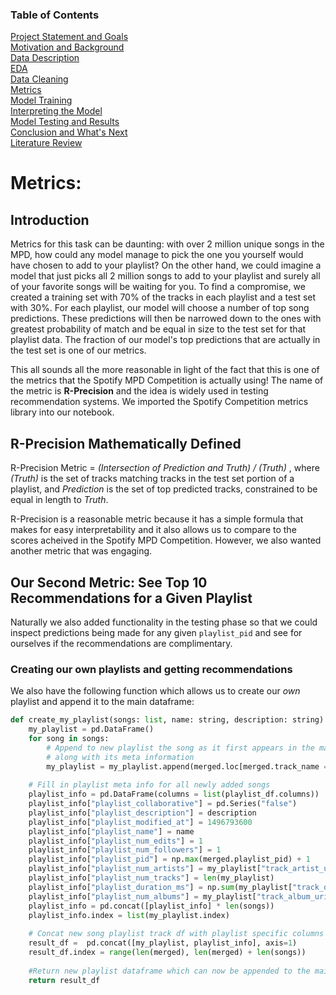 ### Table of Contents
[Project Statement and Goals](https://tralpha.github.io/spotify-project/project-statement-and-goals.html) <br>
[Motivation and Background](https://tralpha.github.io/spotify-project/motivation-and-background.html) <br>
[Data Description](https://tralpha.github.io/spotify-project/data-description.html) <br>
[EDA](https://tralpha.github.io/spotify-project/eda.html) <br>
[Data Cleaning](https://tralpha.github.io/spotify-project/data-cleaning.html) <br>
[Metrics](https://tralpha.github.io/spotify-project/metrics.html) <br>
[Model Training](https://tralpha.github.io/spotify-project/model-training.html) <br>
[Interpreting the Model](https://tralpha.github.io/spotify-project/interpreting-the-model.html) <br>
[Model Testing and Results](https://tralpha.github.io/spotify-project/model-testing-and-results.html) <br>
[Conclusion and What's Next](https://tralpha.github.io/spotify-project/conclusion.html) <br>
[Literature Review](https://tralpha.github.io/spotify-project/literature-review.html) <br>

# Metrics:

## Introduction

Metrics for this task can be daunting:  with over 2 million unique songs in the MPD, how could any model manage to pick the one you yourself would have chosen to add to your playlist?  On the other hand, we could imagine a model that just picks all 2 million songs to add to your playlist and surely all of your favorite songs will be waiting for you.  To find a compromise, we created a training set with 70% of the tracks in each playlist and a test set with 30%.  For each playlist, our model will choose a number of top song predictions.  These predictions will then be narrowed down to the ones with greatest probability of match and be equal in size to the test set for that playlist data.  The fraction of our model's top predictions that are actually in the test set is one of our metrics.

This all sounds all the more reasonable in light of the fact that this is one of the metrics that the Spotify MPD Competition is actually using!  The name of the metric is **R-Precision** and the idea is widely used in testing recommendation systems.  We imported the Spotify Competition metrics library into our notebook.  

## R-Precision Mathematically Defined
R-Precision Metric = *(Intersection of Prediction and Truth) / (Truth)* , where *(Truth)* is the set of tracks matching tracks in the test set portion of a playlist, and *Prediction* is the set of top predicted tracks, constrained to be equal in length to *Truth*.

R-Precision is a reasonable metric because it has a simple formula that makes for easy interpretability and it also allows us to compare to the scores acheived in the Spotify MPD Competition.  However, we also wanted another metric that was engaging.

## Our Second Metric:  See Top 10 Recommendations for a Given Playlist
Naturally we also added functionality in the testing phase so that we could inspect predictions being made for any given `playlist_pid` and see for ourselves if the recommendations are complimentary.  

### Creating our own playlists and getting recommendations
We also have the following function which allows us to create our *own* playlist and append it to the main dataframe:

```python
def create_my_playlist(songs: list, name: string, description: string):
    my_playlist = pd.DataFrame()
    for song in songs:
        # Append to new playlist the song as it first appears in the main dataframe merged 
        # along with its meta information
        my_playlist = my_playlist.append(merged.loc[merged.track_name == song].iloc[0][tracks_df.columns.append(pd.Index(["track_uri"]))])
    
    # Fill in playlist meta info for all newly added songs
    playlist_info = pd.DataFrame(columns = list(playlist_df.columns))
    playlist_info["playlist_collaborative"] = pd.Series("false")
    playlist_info["playlist_description"] = description
    playlist_info["playlist_modified_at"] = 1496793600
    playlist_info["playlist_name"] = name
    playlist_info["playlist_num_edits"] = 1
    playlist_info["playlist_num_followers"] = 1
    playlist_info["playlist_pid"] = np.max(merged.playlist_pid) + 1
    playlist_info["playlist_num_artists"] = my_playlist["track_artist_uri"].nunique()
    playlist_info["playlist_num_tracks"] = len(my_playlist)
    playlist_info["playlist_duration_ms"] = np.sum(my_playlist["track_duration_ms"])
    playlist_info["playlist_num_albums"] = my_playlist["track_album_uri"].nunique()
    playlist_info = pd.concat([playlist_info] * len(songs))
    playlist_info.index = list(my_playlist.index)
    
    # Concat new song playlist track df with playlist specific columns
    result_df =  pd.concat([my_playlist, playlist_info], axis=1)
    result_df.index = range(len(merged), len(merged) + len(songs))
    
    #Return new playlist dataframe which can now be appended to the main MPD dataframe we are working with
    return result_df
```
